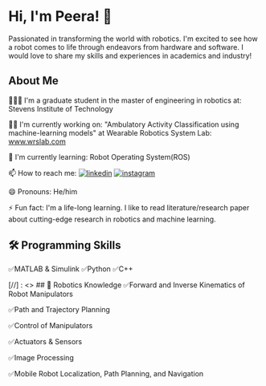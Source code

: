 # Hi, I'm Peera! 👋

Passionated in transforming the world with robotics. I'm excited to see how a robot comes to life through endeavors from hardware and software. I would love to share my skills and experiences in academics and industry!


## About Me
👨🏼‍🎓 I'm a graduate student in the master of engineering in robotics at: Stevens Institute of Technology

👩‍💻 I'm currently working on: "Ambulatory Activity Classification using machine-learning models" at Wearable Robotics System Lab: www.wrslab.com

🧠 I'm currently learning: Robot Operating System(ROS)

📫 How to reach me: [![linkedin](https://img.shields.io/badge/linkedin-0A66C2?style=for-the-badge&logo=linkedin&logoColor=white)](https://www.linkedin.com/in/peera-tienthong-a01b12142/)
[![instagram](https://img.shields.io/badge/instagram-1DA1F2?style=for-the-badge&logo=instagram)](https://www.instagram.com/pheera.t/?igshid=NDk5N2NlZjQ%3D)

😄 Pronouns: He/him

⚡️ Fun fact: I'm a life-long learning. I like to read literature/research paper about cutting-edge research in robotics and machine learning.


## 🛠 Programming Skills
✅MATLAB & Simulink ✅Python ✅C++

[//] :  <> ## 🤖 Robotics Knowledge
✅Forward and Inverse Kinematics of Robot Manipulators

✅Path and Trajectory Planning

✅Control of Manipulators

✅Actuators & Sensors

✅Image Processing

✅Mobile Robot Localization, Path Planning, and Navigation